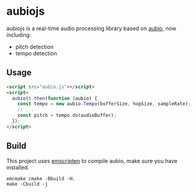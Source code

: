 # aubiojs

aubiojs is a real-time audio processing library based on [aubio](https://github.com/aubio/aubio), now including:

- pitch detection
- tempo detection

## Usage

```html
<script src="aubio.js"></script>
<script>
  aubio().then(function (aubio) {
    const tempo = new aubio.Tempo(bufferSize, hopSize, sampleRate);
    // ...
    const pitch = tempo.do(audioBuffer);
  });
</script>
```

## Build

This project uses [emscripten](https://github.com/kripken/emscripten) to compile aubio, make sure you have installed.

```
emcmake cmake -Bbuild -H.
make -Cbuild -j
```
